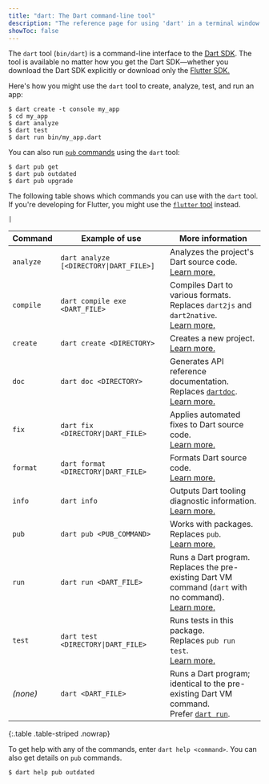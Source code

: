 ```yaml
---
title: "dart: The Dart command-line tool"
description: "The reference page for using 'dart' in a terminal window."
showToc: false
---
```


The `dart` tool (`bin/dart`)
is a command-line interface to the [Dart SDK](/tools/sdk).
The tool is available no matter how you get the Dart SDK—whether 
you download the Dart SDK explicitly 
or download only the [Flutter SDK.]({{site.flutter}})

Here's how you might use the `dart` tool
to create, analyze, test, and run an app:

```console
$ dart create -t console my_app
$ cd my_app
$ dart analyze
$ dart test
$ dart run bin/my_app.dart
```

You can also run [`pub` commands][pub] using the `dart` tool:

```console
$ dart pub get
$ dart pub outdated
$ dart pub upgrade
```

The following table shows which commands you can use with the `dart` tool.
If you're developing for Flutter,
you might use the [`flutter` tool][] instead.

[`flutter` tool]: {{site.flutter-docs}}/reference/flutter-cli

<code>&#124;</code>

| Command   | Example of use                                         | More information                                                                                                   |
|-----------|--------------------------------------------------------|--------------------------------------------------------------------------------------------------------------------|
| `analyze` | <code>dart analyze [<DIRECTORY&#124;DART_FILE>]</code> | Analyzes the project's Dart source code.<br>[Learn more.][analyze]                                                 |
| `compile` | `dart compile exe <DART_FILE>`                         | Compiles Dart to various formats.<br>Replaces `dart2js` and `dart2native`.<br>[Learn more.][compile]               | 
| `create`  | `dart create <DIRECTORY>`                              | Creates a new project.<br>[Learn more.][create]                                                                    | 
| `doc`     | `dart doc <DIRECTORY>`                                 | Generates API reference documentation.<br>Replaces [`dartdoc`][].<br>[Learn more.][doc]                            |
| `fix`     | <code>dart fix <DIRECTORY&#124;DART_FILE></code>       | Applies automated fixes to Dart source code.<br>[Learn more.][fix]                                                 | 
| `format`  | <code>dart format <DIRECTORY&#124;DART_FILE></code>    | Formats Dart source code.<br>[Learn more.][format]                                                                 |
| `info`    | `dart info`                                            | Outputs Dart tooling diagnostic information.<br>[Learn more.][info]                                                |
| `pub`     | `dart pub <PUB_COMMAND>`                               | Works with packages.<br>Replaces `pub`.<br>[Learn more.][pub]                                                      | 
| `run`     | `dart run <DART_FILE>`                                 | Runs a Dart program. <br>Replaces the pre-existing Dart VM command (`dart` with no command).<br>[Learn more.][run] | 
| `test`    | <code>dart test <DIRECTORY&#124;DART_FILE></code>      | Runs tests in this package.<br>Replaces `pub run test`.<br>[Learn more.][test]                                     |
| _(none)_  | `dart <DART_FILE>`                                     | Runs a Dart program; identical to the pre-existing Dart VM command.<br>Prefer [`dart run`][run].                   |

{:.table .table-striped .nowrap}

[analyze]: /tools/dart-analyze
[compile]: /tools/dart-compile
[create]: /tools/dart-create
[doc]: /tools/dart-doc
[fix]: /tools/dart-fix
[format]: /tools/dart-format
[info]: /tools/dart-info
[pub]: /tools/pub/cmd
[run]: /tools/dart-run
[test]: /tools/dart-test

To get help with any of the commands, enter `dart help <command>`.
You can also get details on `pub` commands.

```console
$ dart help pub outdated
```

[`dartdoc`]: {{site.pub-pkg}}/dartdoc
